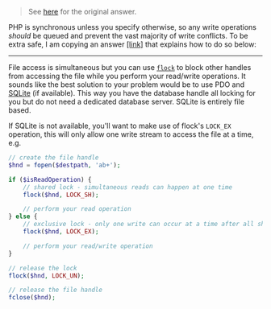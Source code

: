 
> See [here](https://stackoverflow.com/a/72392166/6456163) for the original answer.

PHP is synchronous unless you specify otherwise, so any write operations *should* be queued and prevent the vast majority of write conflicts. To be extra safe, I am copying an answer [\[link\]](https://stackoverflow.com/a/24080883/6456163) that explains how to do so below:

---

File access is simultaneous but you can use [`flock`](http://php.net/flock) to block other handles from accessing the file while you perform your read/write operations. It sounds like the best solution to your problem would be to use PDO and [SQLite](http://php.net/manual/en/book.sqlite.php) (if available). This way you have the database handle all locking for you but do not need a dedicated database server. SQLite is entirely file based.

If SQLite is not available, you'll want to make use of flock's `LOCK_EX` operation, this will only allow one write stream to access the file at a time, e.g.

```php
// create the file handle
$hnd = fopen($destpath, 'ab+');

if ($isReadOperation) {
    // shared lock - simultaneous reads can happen at one time
    flock($hnd, LOCK_SH);

    // perform your read operation
} else {
    // exclusive lock - only one write can occur at a time after all shared locks are released
    flock($hnd, LOCK_EX);

    // perform your read/write operation
}

// release the lock
flock($hnd, LOCK_UN);

// release the file handle
fclose($hnd);
```
